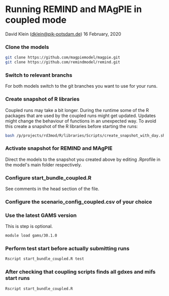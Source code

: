 Running REMIND and MAgPIE in coupled mode
================
David Klein (<dklein@pik-potsdam.de>)
16 February, 2020

### Clone the models

```bash
git clone https://github.com/magpiemodel/magpie.git
git clone https://github.com/remindmodel/remind.git
```

### Switch to relevant branchs

For both models switch to the git branches you want to use for your runs.

### Create snapshot of R libraries

Coupled runs may take a bit longer. During the runtime some of the R packages that are used by the coupled runs might get updated.
Updates might change the behaviour of functions in an unexpected way. To avoid this create a snapshot of the R libraries before starting
the runs:

```bash
bash /p/projects/rd3mod/R/libraries/Scripts/create_snapshot_with_day.sh
```

### Activate snapshot for REMIND and MAgPIE

Direct the models to the snapshot you created above by editing .Rprofile in the model's main folder respectively.

### Configure start_bundle_coupled.R 

See comments in the head section of the file.

### Configure the scenario_config_coupled.csv of your choice

### Use the latest GAMS version

This is step is optional.

```bash
module load gams/30.1.0
```

### Perform test start before actually submitting runs

```bash
Rscript start_bundle_coupled.R test
```

### After checking that coupling scripts finds all gdxes and mifs start runs

```bash
Rscript start_bundle_coupled.R
```